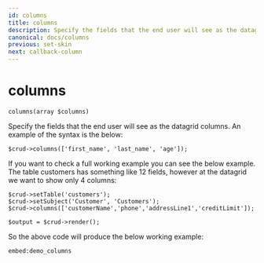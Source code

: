```yaml
---
id: columns
title: columns
description: Specify the fields that the end user will see as the datagrid columns. 
canonical: docs/columns
previous: set-skin
next: callback-column
---
```


# columns

<pre><code class="language-php">columns(array $columns)</code></pre>

Specify the fields that the end user will see as the datagrid columns. An example of the syntax is the below:

<pre><code class="language-php">$crud->columns(['first_name', 'last_name', 'age']);</code></pre>

If you want to check a full working example you can see the below example. The table customers has something like 12 fields, however at the datagrid we want to show only 4 columns:

<pre><code class="language-php">$crud->setTable('customers');
$crud->setSubject('Customer', 'Customers');
$crud->columns(['customerName','phone','addressLine1','creditLimit']);

$output = $crud->render();</code></pre>

So the above code will produce the below working example:

`embed:demo_columns`
